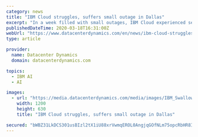 ```yaml
---
category: news
title: "IBM Cloud struggles, suffers small outage in Dallas"
excerpt: "In a week filled with small outages, IBM Cloud experienced several issues on March 17. Services at its Dallas data center were degraded, with some fully going down, and others slowing or throwing up error codes. Watson AI, IBM Cloud, DB2, Event Streams, and Classic Network Infrastructure were among the services impacted. IBM spokespeople did ..."
publishedDateTime: 2020-03-18T16:31:00Z
webUrl: "https://www.datacenterdynamics.com/en/news/ibm-cloud-struggles-suffers-small-outage-dallas/"
type: article

provider:
  name: Datacenter Dynamics
  domain: datacenterdynamics.com

topics:
  - IBM AI
  - AI

images:
  - url: "https://media.datacenterdynamics.com/media/images/IBM_Swallows_RedHat.2e16d0ba.fill-1200x630.jpg"
    width: 1200
    height: 630
    title: "IBM Cloud struggles, suffers small outage in Dallas"

secured: "bWBZ31LkDCS301usBIzl2tX1iU88xrVwmqEROL0AngjqGOfNLm75opcRbHR8IqTBVAuCDJfewYQh/+4RlvUSoEQFZhHjhw0/5U4HdHSS9iuu7coYh10/emFlxTghOfGRXrqn/+M+p4cJ/D46KgD04//z/klQyibVflJol6TnXMjuBZ52mMIkBnj4KXJFlf7L0laNvHqwbyJ2oVIOVDqrV3Pus3ljqYAocPeERA42ptmDIEidkhQAdT8Dhp5VIQ4mh/T0OMCQakyT92OkuUH4x9FqupS8pQxiS4OybcibHb3I1S/7j5GuhxA07hSRTBcxL7qijGFjp3H3ua8SYlCIQy+8YU4pr05nVLrhMqrLm5YBmSkhMyCJxMR+htAAn2coIBrEqX2z9xHYhQlcb21KJW2RCVvkM/2N3MoK3v3+W574NsDRtFKHGEDsJvc0JOAibmR+iCiiYio4D9fbzMg8kguelhTaAxkeDWCN4Li26us=;IaZqNdo0nCB6OINhQ/KD3Q=="
---
```


